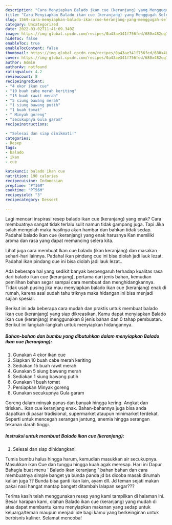 ```yaml
---
description: "Cara Menyiapkan Balado ikan cue (keranjang) yang Menggugah Selera, Buat Buka Puasa Bikin Ngiler"
title: "Cara Menyiapkan Balado ikan cue (keranjang) yang Menggugah Selera, Buat Buka Puasa Bikin Ngiler"
slug: 1569-cara-menyiapkan-balado-ikan-cue-keranjang-yang-menggugah-selera-buat-buka-puasa-bikin-ngiler
category: Uncategorized
date: 2022-03-02T11:41:09.340Z
image: https://img-global.cpcdn.com/recipes/0a43ae341f756fed/680x482cq70/balado-ikan-cue-keranjang-foto-resep-utama.jpg
hideToc: false
enableToc: true
enableTocContent: false
thumbnail: https://img-global.cpcdn.com/recipes/0a43ae341f756fed/680x482cq70/balado-ikan-cue-keranjang-foto-resep-utama.jpg
cover: https://img-global.cpcdn.com/recipes/0a43ae341f756fed/680x482cq70/balado-ikan-cue-keranjang-foto-resep-utama.jpg
author: Admin
authorAv: notfound
ratingvalue: 4.2
reviewcount: 8
recipeingredient:
- "4 ekor ikan cue"
- "10 buah cabe merah keriting"
- "15 buah rawit merah"
- "5 siung bawang merah"
- "1 siung bawang putih"
- "1 buah tomat"
- " Minyak goreng"
- "secukupnya Gula garam"
recipeinstructions:

- "Selesai dan siap dinikmati!"
categories:
- Resep
tags:
- balado
- ikan
- cue

katakunci: balado ikan cue 
nutrition: 190 calories
recipecuisine: Indonesian
preptime: "PT16M"
cooktime: "PT56M"
recipeyield: "3"
recipecategory: Dessert

---
```



Lagi mencari inspirasi resep balado ikan cue (keranjang) yang enak? Cara membuatnya sangat tidak terlalu sulit namun tidak gampang juga. Tapi Jika salah mengolah maka hasilnya akan hambar dan bahkan tidak sedap. Padahal balado ikan cue (keranjang) yang enak harusnya Kan memiliki aroma dan rasa yang dapat memancing selera kita.


Lihat juga cara membuat Ikan cue balado (ikan keranjang) dan masakan sehari-hari lainnya. Padahal ikan pindang cue ini bisa diolah jadi lauk lezat. Padahal ikan pindang cue ini bisa diolah jadi lauk lezat..

Ada beberapa hal yang sedikit banyak berpengaruh terhadap kualitas rasa dari balado ikan cue (keranjang), pertama dari jenis bahan, kemudian pemilihan bahan segar sampai cara membuat dan menghidangkannya. Tidak usah pusing jika mau menyiapkan balado ikan cue (keranjang) enak di rumah, karena asal sudah tahu triknya maka hidangan ini bisa menjadi sajian spesial.


Berikut ini ada beberapa cara mudah dan praktis untuk membuat balado ikan cue (keranjang) yang siap dikreasikan. Kamu dapat menyiapkan Balado ikan cue (keranjang) menggunakan 8 jenis bahan dan 0 tahap pembuatan. Berikut ini langkah-langkah untuk menyiapkan hidangannya.

<!--inarticleads1-->

##### Bahan-bahan dan bumbu yang dibutuhkan dalam menyiapkan Balado ikan cue (keranjang):

1. Gunakan 4 ekor ikan cue
1. Siapkan 10 buah cabe merah keriting
1. Sediakan 15 buah rawit merah
1. Gunakan 5 siung bawang merah
1. Sediakan 1 siung bawang putih
1. Gunakan 1 buah tomat
1. Persiapkan  Minyak goreng
1. Gunakan secukupnya Gula garam


Goreng dalam minyak panas dan banyak hingga kering. Angkat dan tiriskan.. ikan cue keranjang enak. Bahan-bahannya juga bisa anda dapatkan di pasar tradisional, supermarket ataupun minimarket terdekat. Seperti untuk mencegah serangan jantung, anemia hingga serangan tekanan darah tinggi. 

<!--inarticleads2-->

##### Instruksi untuk membuat Balado ikan cue (keranjang):


1. Selesai dan siap dihidangkan!

Tumis bumbu halus hingga harum, kemudian masukkan air secukupnya. Masukkan ikan Cue dan tunggu hingga kuah agak meresap. Hari ini Dapur Bahagia buat menu &#39; Balado ikan keranjang &#39; bahan bahan dan cara membuatnya simple banget ya bunda panda jd bs dicoba masak dirumah kalian juga ?? Bunda bisa ganti ikan lain, ayam dll. Jd teman sejati makan pakai nasi hangat mantap bangett ditambah lalapan segar??? 

Terima kasih telah menggunakan resep yang kami tampilkan di halaman ini. Besar harapan kami, olahan Balado ikan cue (keranjang) yang mudah di atas dapat membantu kamu menyiapkan makanan yang sedap untuk keluarga/teman maupun menjadi ide bagi kamu yang berkeinginan untuk berbisnis kuliner. Selamat mencoba!
